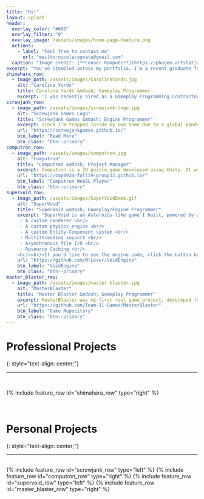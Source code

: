 ```yaml
---
title: "Hi!"
layout: splash
header:
  overlay_color: "#000"
  overlay_filter: "0"
  overlay_image: /assets/images/home-page-feature.png
  actions:
    - label: "Feel free to contact me"
      url: "mailto:nicolacognata@gmail.com"
  caption: "Image credit: [**Conner Ramputi**](https://phogen.artstation.com/) and Christian Babcock"
excerpt: "You've stumbled across my portfolio. I'm a recent graduate from the University of Central Florida looking to dive head first into the industry. I love making games and running on the edge of what the hardware is capable of. <br/><br/>Below you'll find a collection of some of my personal and professional work."
shimahara_row:
  - image_path: /assets/images/CarolinaYards.jpg
    alt: "Carolina Yards"
    title: Carolina Yards &mdash; Gameplay Programmer
    excerpt: 'I was recently hired as a Gameplay Programming Contractor to develop some tools for [Shimahara Visual](http://shimaharavisual.com/), an architectural visualization firm. I developed an Unreal Engine 4 plugin stuffed with gameplay tools to enable their artists to iterate on their project more rapidly. I worked closely with one of their artists to develop interactive camera rigs, player controls, and custom UI elements with the features they needed to get the job done. '
screwjank_row:
  - image_path: /assets/images/screwjank-logo.jpg
    alt: "Screwjank Games Logo"
    title: "Screwjank Games &mdash; Engine Programmer"
    excerpt: Since I'm trapped inside my own home due to a global pandemic, I've put my spare time to use by over-engineering my second attempt at making a [game engine](https://github.com/ScrewjankGames/ScrewjankEngine). It's written with C++20 in mind, and recently received a shiny new set of [custom memory allocators](https://screwjankgames.github.io/engine%20programming/2020/09/24/writing-your-own-memory-allocators.html).
    url: "https://screwjankgames.github.io/"
    btn_label: "Read More"
    btn_class: "btn--primary"
computron_row:
  - image_path: /assets/images/computron.jpg
    alt: "Computron"
    title: "Computron &mdash; Project Manager" 
    excerpt: Computron is a 2D puzzle game developed using Unity. It was my degree's capstone project, which I pitched and convinced a team of three other programmers (and later two artists) to develop with me. The game focuses on providing players a gentle introduction to the world of computational thinking and problem solving. This year me and another programmer from the team handed the project over to a new set of students, and we are serving as their advisors. If you'd like to play the game you can download it [here](https://drive.google.com/open?id=1Zd70CsJta8AJ_XGvRc81Er-DYy5SdbWq), or play the **unstable** WebGL deployment of our game by clicking the button below
    url: "https://cop4934-fall19-group32.github.io/"
    btn_label: "Computron WebGL Player"
    btn_class: "btn--primary"
supervoid_row:
  - image_path: /assets/images/SuperVoidDemo.gif
    alt: "SuperVoid"
    title: "SuperVoid &mdash; Gameplay/Engine Programmer"
    excerpt: "SuperVoid is an Asteroids-like game I built, powered by a game engine I wrote from scratch using OpenGL 4.5 and C++. The engine's features include: <br/>
     - A custom renderer <br/>
     - A custom physics engine <br/>
     - A custom Entity-Component system <br/>
     - Multithreading support <br/>
     - Asynchronous file I/O <br/>
     - Resource Caching <br/>
    <br/><br/>If you'd like to see the engine code, click the button below."
    url: "https://github.com/MrLever/VoidEngine"
    btn_label: "VoidEngine"
    btn_class: "btn--primary"
master_blaster_row:
  - image_path: /assets/images/master-blaster.jpg
    alt: "MasterBlaster"
    title: "Master Blaster &mdash; Gameplay Programmer"
    excerpt: MasterBlaster was my first real game project, developed for a course I was taking at UCF. It's a 2D [Steamworld Heist-like](https://store.steampowered.com/app/322190/SteamWorld_Heist/) turn-based strategy game. I worked with a team of two other programmers to rapidly develop the game in Unreal Engine 4 over the course of a semester, and was responsible for the game's level generator, AI, and art.
    url: "https://github.com/Team-11-Games/MasterBlaster"
    btn_label: "Game Repository"
    btn_class: "btn--primary"
---
```


<!-- {% include feature_row id="intro" type="center" %} -->

# **Professional Projects**
{: style="text-align: center;"}
<hr/>
<br/>

{% include feature_row id="shimahara_row" type="right" %}

<br/>

# **Personal Projects**
{: style="text-align: center;"}
<hr/>
<br/>
{% include feature_row id="screwjank_row" type="left" %}
{% include feature_row id="computron_row" type="right" %}
{% include feature_row id="supervoid_row" type="left" %}
{% include feature_row id="master_blaster_row" type="right" %}
<!-- {% include feature_row id="feature_row4" type="center" %} -->
